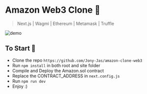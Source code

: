 ﻿# Amazon Web3 Clone 🦊
  > Next.js | Wagmi | Ethereum | Metamask | Truffle  

![demo](https://user-images.githubusercontent.com/74784363/217553400-5a1a7661-e18c-4384-a116-8c5e18929c38.gif)

## To Start 🚀
* Clone the repo `https://github.com/Jony-Jas/amazon-clone-web3`
* Run `npm install` in both root and site folder
* Compile and Deploy the Amazon.sol contract
* Replace the CONTRACT_ADDRESS in `next.config.js`
* Run `npm run dev`
* Enjoy :)
